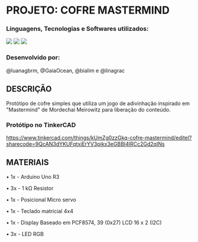 # PROJETO: COFRE MASTERMIND
### Linguagens, Tecnologias e Softwares utilizados:
<div align = "left">
<img src = "https://img.shields.io/badge/C-00599C?style=for-the-badge&logo=c&logoColor=white" />
<img src = "https://img.shields.io/badge/C%2B%2B-FF299A?style=for-the-badge&logo=c%2B%2B&logoColor=white" />
<img src="https://img.shields.io/badge/ARDUINO-CDFF00?style=for-the-badge&logo=arduino&logoColor=black">
</div>  

### Desenvolvido por:
@luanagbrm, @GaiaOcean, @bialim e @linagrac

## DESCRIÇÃO
Protótipo de cofre simples que utiliza um jogo de adivinhação inspirado em "Mastermind" de Mordechai Meirowitz para liberação do conteúdo.
### Protótipo no TinkerCAD
https://www.tinkercad.com/things/kUmZg0zzGkq-cofre-mastermind/editel?sharecode=9QcAN3dYKUFqtxiErYV3pikx3eGBBI4lRCc2Gd2qINs

## MATERIAIS
<div align = "left">
<p>• 1x - Arduino Uno R3</p>
<p>• 3x - 1 kΩ Resistor</p>
<p>• 1x - Posicional Micro servo</p>
<p>• 1x - Teclado matricial 4x4</p>
<p>• 1x - Display Baseado em PCF8574, 39 (0x27) LCD 16 x 2 (I2C)</p>
<p>• 3x - LED RGB</p>
</div> 

